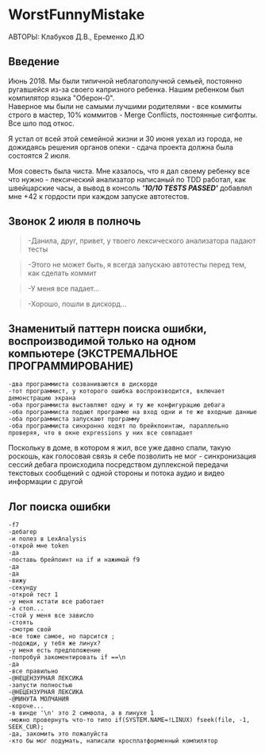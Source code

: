 # WorstFunnyMistake
АВТОРЫ: Клабуков Д.В., Еременко Д.Ю


## Введение

Июнь 2018. Мы были типичной неблагополучной семьей, постоянно ругавшейся из-за своего капризного ребенка.
Нашим ребенком был компилятор языка "Оберон-0".  
Наверное мы были не самыми лучшими родителями - все коммиты строго в мастер, 10% коммитов - Merge Conflicts, 
постоянные сигфолты. Все шло под откос.

Я устал от всей этой семейной жизни и 30 июня уехал из города, не дожидаясь решения органов опеки - сдача проекта
должна была состоятся 2 июля.  

Моя совесть была чиста. Мне казалось, что я дал своему ребенку все что нужно - лексический анализатор написаный по TDD работал,
как швейцарские часы, а вывод в консоль ***'10/10 TESTS PASSED'*** добавлял мне +42 к гордости при каждом запуске автотестов.

## Звонок 2 июля в полночь

>-Данила, друг, привет, у твоего лексического анализатора падают тесты  

>-Этого не может быть, я всегда запускаю автотесты перед тем, как сделать коммит  

>-У меня все падает...  

>-Хорошо, пошли в дискорд...  




## Знаменитый паттерн поиска ошибки, воспроизводимой только на одном компьютере (ЭКСТРЕМАЛЬНОЕ ПРОГРАММИРОВАНИЕ)
```
-два программиста созваниваются в дискорде
-тот программист, у которого ошибка воспроизводится, включает демонстрацию экрана
-оба программиста выставляют одну и ту же конфигурацию дебага
-оба программиста подают программе на вход одни и те же входные данные  
-оба программиста запускают программу
-оба программиста синхронно ходят по брейкпоинтам, параллельно проверяя, что в окне expressions у них все совпадает 
```

Поскольку в доме, в котором я жил, все уже давно спали, такую роскошь, как голосовая связь я себе позволить не мог - 
синхронизация сессий дебага происходила посредством дуплексной передачи текстовых сообщений с одной стороны и потока аудио и видео информации с другой  

 
## Лог поиска ошибки
```
-f7  
-дебагер  
-и полез в LexAnalysis  
-открой мне token  
-да  
-поставь брейпоинт на if и нажимай f9  
-да  
-да  
-вижу  
-секунду  
-открой тест 1  
-у меня кстати все работает  
-а стоп...  
-стой у меня все зависло  
-стоять  
-смотрю свой  
-все тоже самое, но парсится ;  
-подожди, у тебя же линух?  
-у меня есть предположение  
-попробуй закоментировать if ==\n  
-да  
-все правильно  
-@НЕЦЕНЗУРНАЯ ЛЕКСИКА  
-запусти полностью  
-@НЕЦЕНЗУРНАЯ ЛЕКСИКА  
-@МИНУТА МОЛЧАНИЯ  
-короче...  
-в винде '\n' это 2 символа, а в линухе 1  
-можно провернуть что-то типо if(SYSTEM.NAME=!LINUX) fseek(file, -1, SEEK_CUR);  
-да, закомить это пожалуйста  
-кто бы мог подумать, написали кросплатформенный компилятор  
```
